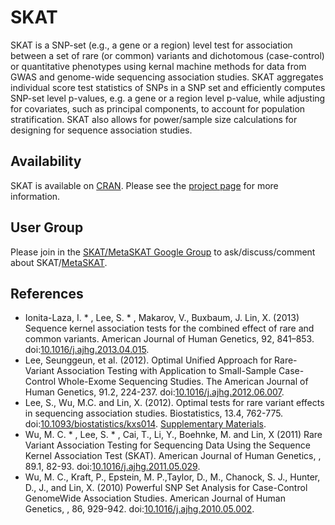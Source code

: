 # SKAT

SKAT is a SNP-set (e.g., a gene or a region) level test for association between a set of rare (or common) variants and dichotomous (case-control) or quantitative phenotypes using kernal machine methods for data from GWAS and genome-wide sequencing association studies. SKAT aggregates individual score test statistics of SNPs in a SNP set  and efficiently computes SNP-set level p-values, e.g. a gene or a region level p-value, while adjusting for covariates, such as principal components, to account for population stratification. SKAT also allows for power/sample size calculations for designing for sequence association studies.

## Availability

SKAT is available on [CRAN](https://cran.r-project.org/package=SKAT). Please see the [project page](https://www.hsph.harvard.edu/skat/) for more information.

## User Group
Please join in the [SKAT/MetaSKAT Google Group](https://groups.google.com/forum/#!forum/skat_slee) to ask/discuss/comment about SKAT/[MetaSKAT](https://github.com/lin-lab/MetaSKAT).

## References

+ Ionita-Laza, I. * , Lee, S. * , Makarov, V., Buxbaum, J. Lin, X. (2013) Sequence kernel association tests for the combined effect of rare and common variants. American Journal of Human Genetics, 92, 841–853. doi:[10.1016/j.ajhg.2013.04.015](https://doi.org/10.1016/j.ajhg.2013.04.015).
+ Lee, Seunggeun, et al. (2012). Optimal Unified Approach for Rare-Variant Association Testing with Application to Small-Sample Case-Control Whole-Exome Sequencing Studies. The American Journal of Human Genetics, 91.2, 224-237. doi:[10.1016/j.ajhg.2012.06.007](https://doi.org/10.1016/j.ajhg.2012.06.007).
+ Lee, S., Wu, M.C. and Lin, X. (2012). Optimal tests for rare variant effects in sequencing association studies. Biostatistics, 13.4, 762-775. doi:[10.1093/biostatistics/kxs014](https://doi.org/10.1093/biostatistics/kxs014). [Supplementary Materials](https://content.sph.harvard.edu/xlin/pub/SKAT-O-Paper-supplemental.pdf).
+ Wu, M. C. * , Lee, S. * , Cai, T., Li, Y., Boehnke, M. and Lin, X (2011) Rare Variant Association Testing for Sequencing Data Using the Sequence Kernel Association Test (SKAT). American Journal of Human Genetics, , 89.1, 82-93. doi:[10.1016/j.ajhg.2011.05.029](https://doi.org/10.1016/j.ajhg.2011.05.029).
+ Wu, M. C., Kraft, P., Epstein, M. P.,Taylor, D., M., Chanock, S. J., Hunter, D., J., and Lin, X. (2010) Powerful SNP Set Analysis for Case-Control GenomeWide Association Studies. American Journal of Human Genetics, , 86, 929-942. doi:[10.1016/j.ajhg.2010.05.002](https://doi.org/10.1016/j.ajhg.2010.05.002).

